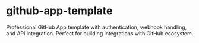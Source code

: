 # github-app-template
Professional GitHub App template with authentication, webhook handling, and API integration. Perfect for building integrations with GitHub ecosystem.
